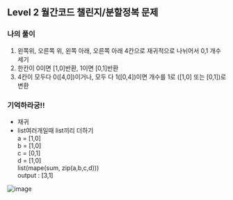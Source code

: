 ## Level 2 월간코드 챌린지/분할정복 문제
### 나의 풀이
1. 왼쪽위, 오른쪽 위, 왼쪽 아래, 오른쪽 아래 4칸으로 재귀적으로 나뉘어서 0,1 개수 세기  
2. 한칸이 0이면 [1,0]반환, 1이면 [0,1]반환   
3. 4칸이 모두다 0([4,0])이거나, 모두 다 1([0,4])이면 개수를 1로 ([1,0] 또는 [0,1])로 변환


### 기억하라궁!!
- 재귀
- list여러개일때 list끼리 더하기  
a = [1,0]  
b = [1,0]  
c = [0,1]  
d = [1,0]  
list(mape(sum, zip(a,b,c,d)))  
output : [3,1]

![image](https://user-images.githubusercontent.com/49435163/124087117-ad239900-da8c-11eb-8bcf-9c312ed2f3d9.png)

